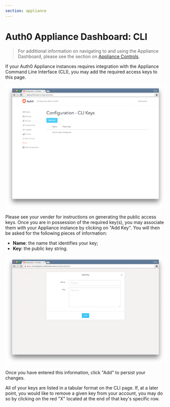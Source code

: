 ```yaml
---
section: appliance
---
```


# Auth0 Appliance Dashboard: CLI

> For additional information on navigating to and using the Appliance Dashboard, please see the section on [Appliance Controls](/appliance/dashboard#appliance-controls).

If your Auth0 Appliance instances requires integration with the Appliance Command Line Interface (CLI), you may add the required access keys to this page.

![](/media/articles/appliance/dashboard/cli-keys.png)

Please see your vender for instructions on generating the public access keys. Once you are in possession of the required key(s), you may associate them with your Appliance instance by clicking on "Add Key". You will then be asked for the following pieces of information:

* **Name**: the name that identifies your key;
* **Key**: the public key string.

![](/media/articles/appliance/dashboard/cli-keys-add.png)

Once you have entered this information, click "Add" to persist your changes.

All of your keys are listed in a tabular format on the CLI page. If, at a later point, you would like to remove a given key from your account, you may do so by clicking on the red "X" located at the end of that key's specific row.
